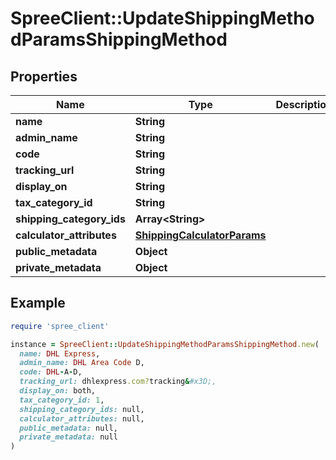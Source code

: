 # SpreeClient::UpdateShippingMethodParamsShippingMethod

## Properties

| Name | Type | Description | Notes |
| ---- | ---- | ----------- | ----- |
| **name** | **String** |  | [optional] |
| **admin_name** | **String** |  | [optional] |
| **code** | **String** |  | [optional] |
| **tracking_url** | **String** |  | [optional] |
| **display_on** | **String** |  | [optional] |
| **tax_category_id** | **String** |  | [optional] |
| **shipping_category_ids** | **Array&lt;String&gt;** |  | [optional] |
| **calculator_attributes** | [**ShippingCalculatorParams**](ShippingCalculatorParams.md) |  | [optional] |
| **public_metadata** | **Object** |  | [optional] |
| **private_metadata** | **Object** |  | [optional] |

## Example

```ruby
require 'spree_client'

instance = SpreeClient::UpdateShippingMethodParamsShippingMethod.new(
  name: DHL Express,
  admin_name: DHL Area Code D,
  code: DHL-A-D,
  tracking_url: dhlexpress.com?tracking&#x3D;,
  display_on: both,
  tax_category_id: 1,
  shipping_category_ids: null,
  calculator_attributes: null,
  public_metadata: null,
  private_metadata: null
)
```

